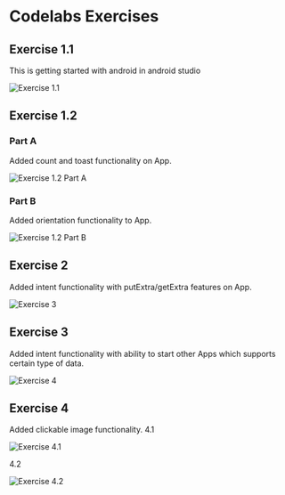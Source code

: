 # Codelabs Exercises
## Exercise 1.1
This is getting started with android in android studio

![Exercise 1.1](./images/ex1.png)

## Exercise 1.2
### Part A
Added count and toast functionality on App.

![Exercise 1.2 Part A](./images/ex1.2A.png)

### Part B
Added orientation functionality to App.

![Exercise 1.2 Part B](./images/ex1.2B.png)

## Exercise 2
Added intent functionality with putExtra/getExtra features on App.

![Exercise 3](./images/ex2.png)


## Exercise 3
Added intent functionality with ability to start other Apps which supports certain type of data.

![Exercise 4](./images/ex3.png)


## Exercise 4
Added clickable image functionality.
4.1

![Exercise 4.1](./images/ex4.1.png)

4.2

![Exercise 4.2](./images/ex4.2.png)
